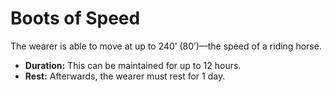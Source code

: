 # Boots of Speed

The wearer is able to move at up to 240’ (80’)—the speed of a riding horse.

- **Duration:** This can be maintained for up to 12 hours.
- **Rest:** Afterwards, the wearer must rest for 1 day.